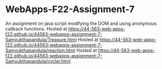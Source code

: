 # WebApps-F22-Assignment-7
An assignment on java script modifying the DOM and using anonymous callback functions.
Hosted at https://44-563-web-apps-f22.github.io/44563-webapps-assignment-7-Samyukthapandula/Treasure.html
Hosted at https://44-563-web-apps-f22.github.io/44563-webapps-assignment-7-Samyukthapandula/reaction.html
Hosted at https://44-563-web-apps-f22.github.io/44563-webapps-assignment-7-Samyukthapandula/cycler.html